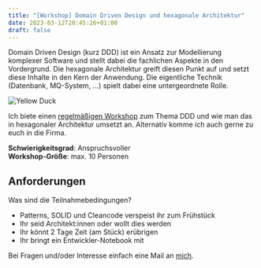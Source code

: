 ```yaml
---
title: "[Workshop] Domain Driven Design und hexagonale Architektur"
date: 2023-03-12T20:45:26+01:00
draft: false
---
```


Domain Driven Design (kurz DDD) ist ein Ansatz zur Modellierung komplexer Software und stellt dabei die 
fachlichen Aspekte in den Vordergrund. Die hexagonale Architektur greift diesen Punkt auf und setzt diese 
Inhalte in den Kern der Anwendung. Die eigentliche Technik (Datenbank, MQ-System, ...) spielt dabei eine 
untergeordnete Rolle.

![Yellow Duck](/ddd_workshop.png 'Yellow Duck')

Ich biete einen [regelmäßigen Workshop](https://it-bildungshaus.de/weiterbildung/seminar-ddd-domain-driven-design) 
zum Thema DDD und wie man das in hexagonaler Architektur umsetzt an. Alternativ komme ich auch gerne zu euch 
in die Firma.

**Schwierigkeitsgrad**: Anspruchsvoller  
**Workshop-Größe**: max. 10 Personen

## Anforderungen
Was sind die Teilnahmebedingungen?
* Patterns, SOLID und Cleancode verspeist ihr zum Frühstück
* Ihr seid Architekt:innen oder wollt dies werden
* Ihr könnt 2 Tage Zeit (am Stück) erübrigen
* Ihr bringt ein Entwickler-Notebook mit

Bei Fragen und/oder Interesse einfach eine Mail an [mich](mailto:mail@larmic.de?subject=Workshop:%20DDD%20und%20hex.%20Architektur).
